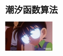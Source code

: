 # 潮汐函数算法

<a href="https://www.bilibili.com/video/BV1xx41127h7" target="_blank">
  <img src="docs/kenan.jpg" width="30%" height="30%" alt="柯南是重庆人" >
</a>
